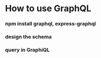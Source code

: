 # How to use GraphQL

### npm install graphql, express-graphql

### design the schema

### query in GraphiQL
